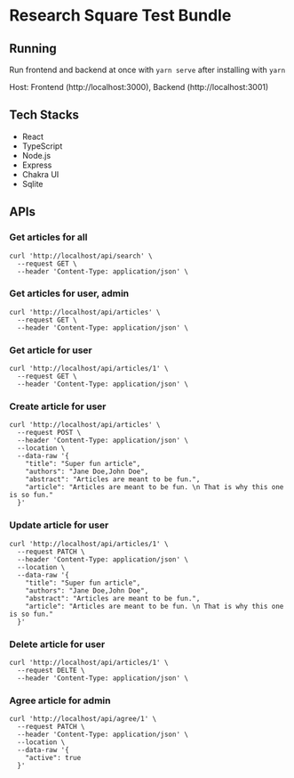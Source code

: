 # Research Square Test Bundle

## Running
Run frontend and backend at once with ``yarn serve`` after installing with ``yarn``

Host: Frontend (http://localhost:3000), Backend (http://localhost:3001)

## Tech Stacks

- React
- TypeScript
- Node.js
- Express
- Chakra UI
- Sqlite

## APIs

### Get articles for all
```
curl 'http://localhost/api/search' \
  --request GET \
  --header 'Content-Type: application/json' \
```
### Get articles for user, admin
```
curl 'http://localhost/api/articles' \
  --request GET \
  --header 'Content-Type: application/json' \
```
### Get article for user
```
curl 'http://localhost/api/articles/1' \
  --request GET \
  --header 'Content-Type: application/json' \
```
### Create article for user
```
curl 'http://localhost/api/articles' \
  --request POST \
  --header 'Content-Type: application/json' \
  --location \
  --data-raw '{
    "title": "Super fun article",
    "authors": "Jane Doe,John Doe",
    "abstract": "Articles are meant to be fun.",
    "article": "Articles are meant to be fun. \n That is why this one is so fun."
  }'
```
### Update article for user
```
curl 'http://localhost/api/articles/1' \
  --request PATCH \
  --header 'Content-Type: application/json' \
  --location \
  --data-raw '{
    "title": "Super fun article",
    "authors": "Jane Doe,John Doe",
    "abstract": "Articles are meant to be fun.",
    "article": "Articles are meant to be fun. \n That is why this one is so fun."
  }'
```
### Delete article for user
```
curl 'http://localhost/api/articles/1' \
  --request DELTE \
  --header 'Content-Type: application/json' \
```
### Agree article for admin
```
curl 'http://localhost/api/agree/1' \
  --request PATCH \
  --header 'Content-Type: application/json' \
  --location \
  --data-raw '{
    "active": true
  }'
```
